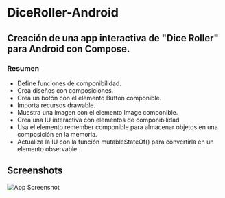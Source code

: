# DiceRoller-Android

## Creación de una app interactiva de "Dice Roller" para Android con Compose.

### Resumen

- Define funciones de componibilidad.
- Crea diseños con composiciones.
- Crea un botón con el elemento Button componible.
- Importa recursos drawable.
- Muestra una imagen con el elemento Image componible.
- Crea una IU interactiva con elementos de componibilidad
- Usa el elemento remember componible para almacenar objetos en una composición en la memoria.
- Actualiza la IU con la función mutableStateOf() para convertirla en un elemento observable.


## Screenshots

![App Screenshot](https://res.cloudinary.com/dk9ktxdpj/image/upload/v1713989730/Capturas%20de%20pantalla%20apliciones/efl3y1hprluh43pbkes5.jpg)

